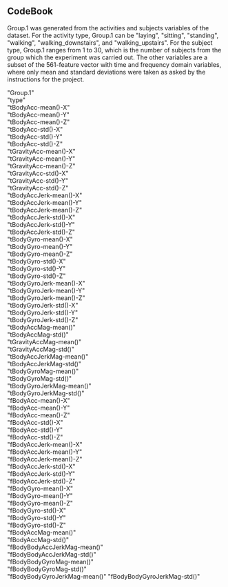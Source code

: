 ## CodeBook

Group.1 was generated from the activities and subjects variables of the dataset. For the activity type, Group.1 can be "laying", "sitting", "standing", "walking", "walking_downstairs", and "walking_upstairs". For the subject type, Group.1 ranges from 1 to 30, which is the number of subjects from the group which the experiment was carried out.
The other variables are a subset of the 561-feature vector with time and frequency domain variables, where only mean and standard deviations were taken as asked by the instructions for the project.


"Group.1"                     
"type"                       
"tBodyAcc-mean()-X"           
"tBodyAcc-mean()-Y"          
"tBodyAcc-mean()-Z"           
"tBodyAcc-std()-X"           
"tBodyAcc-std()-Y"            
"tBodyAcc-std()-Z"           
"tGravityAcc-mean()-X"        
"tGravityAcc-mean()-Y"       
"tGravityAcc-mean()-Z"        
"tGravityAcc-std()-X"        
"tGravityAcc-std()-Y"         
"tGravityAcc-std()-Z"        
"tBodyAccJerk-mean()-X"       
"tBodyAccJerk-mean()-Y"      
"tBodyAccJerk-mean()-Z"       
"tBodyAccJerk-std()-X"       
"tBodyAccJerk-std()-Y"        
"tBodyAccJerk-std()-Z"       
"tBodyGyro-mean()-X"          
"tBodyGyro-mean()-Y"         
"tBodyGyro-mean()-Z"          
"tBodyGyro-std()-X"          
"tBodyGyro-std()-Y"           
"tBodyGyro-std()-Z"          
"tBodyGyroJerk-mean()-X"      
"tBodyGyroJerk-mean()-Y"     
"tBodyGyroJerk-mean()-Z"      
"tBodyGyroJerk-std()-X"      
"tBodyGyroJerk-std()-Y"       
"tBodyGyroJerk-std()-Z"      
"tBodyAccMag-mean()"          
"tBodyAccMag-std()"          
"tGravityAccMag-mean()"       
"tGravityAccMag-std()"       
"tBodyAccJerkMag-mean()"      
"tBodyAccJerkMag-std()"      
"tBodyGyroMag-mean()"         
"tBodyGyroMag-std()"         
"tBodyGyroJerkMag-mean()"     
"tBodyGyroJerkMag-std()"     
"fBodyAcc-mean()-X"           
"fBodyAcc-mean()-Y"          
"fBodyAcc-mean()-Z"           
"fBodyAcc-std()-X"           
"fBodyAcc-std()-Y"            
"fBodyAcc-std()-Z"           
"fBodyAccJerk-mean()-X"       
"fBodyAccJerk-mean()-Y"      
"fBodyAccJerk-mean()-Z"       
"fBodyAccJerk-std()-X"       
"fBodyAccJerk-std()-Y"        
"fBodyAccJerk-std()-Z"       
"fBodyGyro-mean()-X"          
"fBodyGyro-mean()-Y"         
"fBodyGyro-mean()-Z"          
"fBodyGyro-std()-X"          
"fBodyGyro-std()-Y"           
"fBodyGyro-std()-Z"          
"fBodyAccMag-mean()"          
"fBodyAccMag-std()"          
"fBodyBodyAccJerkMag-mean()"  
"fBodyBodyAccJerkMag-std()"  
"fBodyBodyGyroMag-mean()"     
"fBodyBodyGyroMag-std()"     
"fBodyBodyGyroJerkMag-mean()" 
"fBodyBodyGyroJerkMag-std()" 
